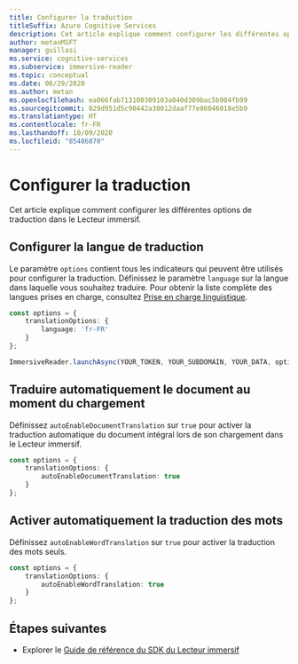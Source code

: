 ```yaml
---
title: Configurer la traduction
titleSuffix: Azure Cognitive Services
description: Cet article explique comment configurer les différentes options de traduction.
author: metanMSFT
manager: guillasi
ms.service: cognitive-services
ms.subservice: immersive-reader
ms.topic: conceptual
ms.date: 06/29/2020
ms.author: metan
ms.openlocfilehash: ea066fab713100309103a040d309bac5b984fb99
ms.sourcegitcommit: 829d951d5c90442a38012daaf77e86046018e5b9
ms.translationtype: HT
ms.contentlocale: fr-FR
ms.lasthandoff: 10/09/2020
ms.locfileid: "85486870"
---
```

# <a name="how-to-configure-translation"></a>Configurer la traduction

Cet article explique comment configurer les différentes options de traduction dans le Lecteur immersif.

## <a name="configure-translation-language"></a>Configurer la langue de traduction

Le paramètre `options` contient tous les indicateurs qui peuvent être utilisés pour configurer la traduction. Définissez le paramètre `language` sur la langue dans laquelle vous souhaitez traduire. Pour obtenir la liste complète des langues prises en charge, consultez [Prise en charge linguistique](./language-support.md).

```typescript
const options = {
    translationOptions: {
        language: 'fr-FR'
    }
};

ImmersiveReader.launchAsync(YOUR_TOKEN, YOUR_SUBDOMAIN, YOUR_DATA, options);
```

## <a name="automatically-translate-the-document-on-load"></a>Traduire automatiquement le document au moment du chargement

Définissez `autoEnableDocumentTranslation` sur `true` pour activer la traduction automatique du document intégral lors de son chargement dans le Lecteur immersif.

```typescript
const options = {
    translationOptions: {
        autoEnableDocumentTranslation: true
    }
};
```

## <a name="automatically-enable-word-translation"></a>Activer automatiquement la traduction des mots

Définissez `autoEnableWordTranslation` sur `true` pour activer la traduction des mots seuls.

```typescript
const options = {
    translationOptions: {
        autoEnableWordTranslation: true
    }
};
```

## <a name="next-steps"></a>Étapes suivantes

* Explorer le [Guide de référence du SDK du Lecteur immersif](./reference.md)